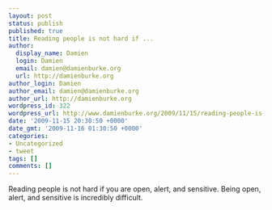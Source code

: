 ```yaml
---
layout: post
status: publish
published: true
title: Reading people is not hard if ...
author:
  display_name: Damien
  login: Damien
  email: damien@damienburke.org
  url: http://damienburke.org
author_login: Damien
author_email: damien@damienburke.org
author_url: http://damienburke.org
wordpress_id: 322
wordpress_url: http://www.damienburke.org/2009/11/15/reading-people-is-not-hard-if/
date: '2009-11-15 20:30:50 +0000'
date_gmt: '2009-11-16 01:30:50 +0000'
categories:
- Uncategorized
- tweet
tags: []
comments: []
---
```

<p>Reading people is not hard if you are open, alert, and sensitive. Being open, alert, and sensitive is incredibly difficult.</p>

